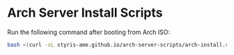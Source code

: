 # Arch Server Install Scripts

Run the following command after booting from Arch ISO:

```bash
bash <(curl -sL styris-ame.github.io/arch-server-scripts/arch-install.sh)
```
